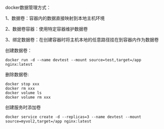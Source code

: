 docker数据管理方式：

1、数据卷：容器内的数据直接映射到本地主机环境

2、数据卷容器：使用特定容器维护数据卷

3、绑定数据卷：在创建容器时将主机本地的任意路径挂在到容器内作为数据卷



创建数据卷：

```shell
docker run -d --name devtest --mount source=test,target=/app nginx:latest
```

删除数据卷:

```
docker stop xxx
docker rm xxx
docker volume ls
docker volume rm xxx
```



创建服务时添加卷

```shell
docker service create -d --replicas=3 --name devtest --mount source=myvol2,target=/app nginx:latest 
```

